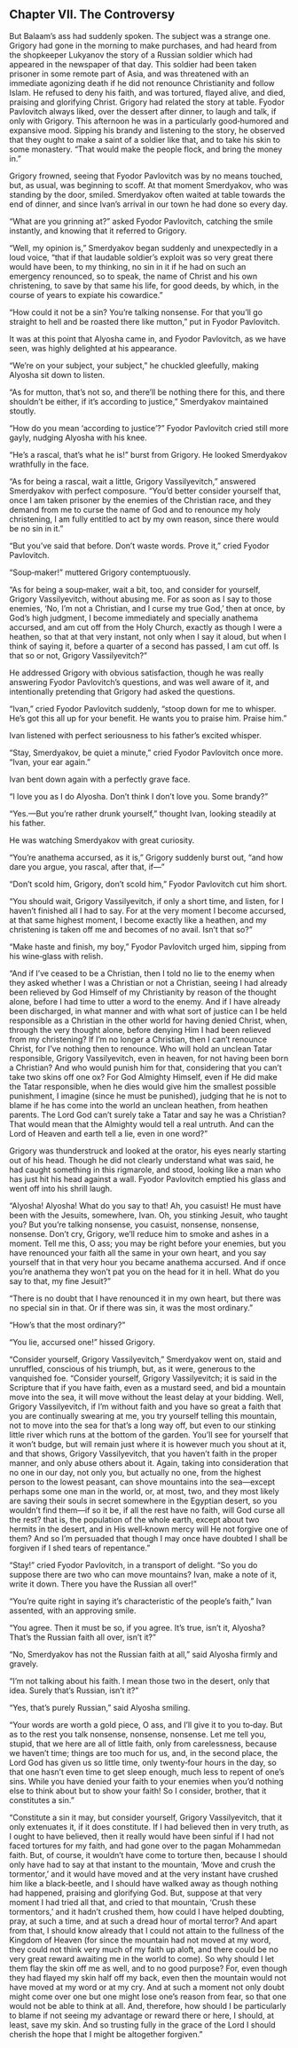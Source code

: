 ## Chapter VII. The Controversy


But Balaam’s ass had suddenly spoken. The subject was a strange one.
Grigory had gone in the morning to make purchases, and had heard from the
shopkeeper Lukyanov the story of a Russian soldier which had appeared in
the newspaper of that day. This soldier had been taken prisoner in some
remote part of Asia, and was threatened with an immediate agonizing death
if he did not renounce Christianity and follow Islam. He refused to deny
his faith, and was tortured, flayed alive, and died, praising and
glorifying Christ. Grigory had related the story at table. Fyodor
Pavlovitch always liked, over the dessert after dinner, to laugh and talk,
if only with Grigory. This afternoon he was in a particularly good‐humored
and expansive mood. Sipping his brandy and listening to the story, he
observed that they ought to make a saint of a soldier like that, and to
take his skin to some monastery. “That would make the people flock, and
bring the money in.”

Grigory frowned, seeing that Fyodor Pavlovitch was by no means touched,
but, as usual, was beginning to scoff. At that moment Smerdyakov, who was
standing by the door, smiled. Smerdyakov often waited at table towards the
end of dinner, and since Ivan’s arrival in our town he had done so every
day.

“What are you grinning at?” asked Fyodor Pavlovitch, catching the smile
instantly, and knowing that it referred to Grigory.

“Well, my opinion is,” Smerdyakov began suddenly and unexpectedly in a
loud voice, “that if that laudable soldier’s exploit was so very great
there would have been, to my thinking, no sin in it if he had on such an
emergency renounced, so to speak, the name of Christ and his own
christening, to save by that same his life, for good deeds, by which, in
the course of years to expiate his cowardice.”

“How could it not be a sin? You’re talking nonsense. For that you’ll go
straight to hell and be roasted there like mutton,” put in Fyodor
Pavlovitch.

It was at this point that Alyosha came in, and Fyodor Pavlovitch, as we
have seen, was highly delighted at his appearance.

“We’re on your subject, your subject,” he chuckled gleefully, making
Alyosha sit down to listen.

“As for mutton, that’s not so, and there’ll be nothing there for this, and
there shouldn’t be either, if it’s according to justice,” Smerdyakov
maintained stoutly.

“How do you mean ‘according to justice’?” Fyodor Pavlovitch cried still
more gayly, nudging Alyosha with his knee.

“He’s a rascal, that’s what he is!” burst from Grigory. He looked
Smerdyakov wrathfully in the face.

“As for being a rascal, wait a little, Grigory Vassilyevitch,” answered
Smerdyakov with perfect composure. “You’d better consider yourself that,
once I am taken prisoner by the enemies of the Christian race, and they
demand from me to curse the name of God and to renounce my holy
christening, I am fully entitled to act by my own reason, since there
would be no sin in it.”

“But you’ve said that before. Don’t waste words. Prove it,” cried Fyodor
Pavlovitch.

“Soup‐maker!” muttered Grigory contemptuously.

“As for being a soup‐maker, wait a bit, too, and consider for yourself,
Grigory Vassilyevitch, without abusing me. For as soon as I say to those
enemies, ‘No, I’m not a Christian, and I curse my true God,’ then at once,
by God’s high judgment, I become immediately and specially anathema
accursed, and am cut off from the Holy Church, exactly as though I were a
heathen, so that at that very instant, not only when I say it aloud, but
when I think of saying it, before a quarter of a second has passed, I am
cut off. Is that so or not, Grigory Vassilyevitch?”

He addressed Grigory with obvious satisfaction, though he was really
answering Fyodor Pavlovitch’s questions, and was well aware of it, and
intentionally pretending that Grigory had asked the questions.

“Ivan,” cried Fyodor Pavlovitch suddenly, “stoop down for me to whisper.
He’s got this all up for your benefit. He wants you to praise him. Praise
him.”

Ivan listened with perfect seriousness to his father’s excited whisper.

“Stay, Smerdyakov, be quiet a minute,” cried Fyodor Pavlovitch once more.
“Ivan, your ear again.”

Ivan bent down again with a perfectly grave face.

“I love you as I do Alyosha. Don’t think I don’t love you. Some brandy?”

“Yes.—But you’re rather drunk yourself,” thought Ivan, looking steadily at
his father.

He was watching Smerdyakov with great curiosity.

“You’re anathema accursed, as it is,” Grigory suddenly burst out, “and how
dare you argue, you rascal, after that, if—”

“Don’t scold him, Grigory, don’t scold him,” Fyodor Pavlovitch cut him
short.

“You should wait, Grigory Vassilyevitch, if only a short time, and listen,
for I haven’t finished all I had to say. For at the very moment I become
accursed, at that same highest moment, I become exactly like a heathen,
and my christening is taken off me and becomes of no avail. Isn’t that
so?”

“Make haste and finish, my boy,” Fyodor Pavlovitch urged him, sipping from
his wine‐glass with relish.

“And if I’ve ceased to be a Christian, then I told no lie to the enemy
when they asked whether I was a Christian or not a Christian, seeing I had
already been relieved by God Himself of my Christianity by reason of the
thought alone, before I had time to utter a word to the enemy. And if I
have already been discharged, in what manner and with what sort of justice
can I be held responsible as a Christian in the other world for having
denied Christ, when, through the very thought alone, before denying Him I
had been relieved from my christening? If I’m no longer a Christian, then
I can’t renounce Christ, for I’ve nothing then to renounce. Who will hold
an unclean Tatar responsible, Grigory Vassilyevitch, even in heaven, for
not having been born a Christian? And who would punish him for that,
considering that you can’t take two skins off one ox? For God Almighty
Himself, even if He did make the Tatar responsible, when he dies would
give him the smallest possible punishment, I imagine (since he must be
punished), judging that he is not to blame if he has come into the world
an unclean heathen, from heathen parents. The Lord God can’t surely take a
Tatar and say he was a Christian? That would mean that the Almighty would
tell a real untruth. And can the Lord of Heaven and earth tell a lie, even
in one word?”

Grigory was thunderstruck and looked at the orator, his eyes nearly
starting out of his head. Though he did not clearly understand what was
said, he had caught something in this rigmarole, and stood, looking like a
man who has just hit his head against a wall. Fyodor Pavlovitch emptied
his glass and went off into his shrill laugh.

“Alyosha! Alyosha! What do you say to that! Ah, you casuist! He must have
been with the Jesuits, somewhere, Ivan. Oh, you stinking Jesuit, who
taught you? But you’re talking nonsense, you casuist, nonsense, nonsense,
nonsense. Don’t cry, Grigory, we’ll reduce him to smoke and ashes in a
moment. Tell me this, O ass; you may be right before your enemies, but you
have renounced your faith all the same in your own heart, and you say
yourself that in that very hour you became anathema accursed. And if once
you’re anathema they won’t pat you on the head for it in hell. What do you
say to that, my fine Jesuit?”

“There is no doubt that I have renounced it in my own heart, but there was
no special sin in that. Or if there was sin, it was the most ordinary.”

“How’s that the most ordinary?”

“You lie, accursed one!” hissed Grigory.

“Consider yourself, Grigory Vassilyevitch,” Smerdyakov went on, staid and
unruffled, conscious of his triumph, but, as it were, generous to the
vanquished foe. “Consider yourself, Grigory Vassilyevitch; it is said in
the Scripture that if you have faith, even as a mustard seed, and bid a
mountain move into the sea, it will move without the least delay at your
bidding. Well, Grigory Vassilyevitch, if I’m without faith and you have so
great a faith that you are continually swearing at me, you try yourself
telling this mountain, not to move into the sea for that’s a long way off,
but even to our stinking little river which runs at the bottom of the
garden. You’ll see for yourself that it won’t budge, but will remain just
where it is however much you shout at it, and that shows, Grigory
Vassilyevitch, that you haven’t faith in the proper manner, and only abuse
others about it. Again, taking into consideration that no one in our day,
not only you, but actually no one, from the highest person to the lowest
peasant, can shove mountains into the sea—except perhaps some one man in
the world, or, at most, two, and they most likely are saving their souls
in secret somewhere in the Egyptian desert, so you wouldn’t find them—if
so it be, if all the rest have no faith, will God curse all the rest? that
is, the population of the whole earth, except about two hermits in the
desert, and in His well‐known mercy will He not forgive one of them? And
so I’m persuaded that though I may once have doubted I shall be forgiven
if I shed tears of repentance.”

“Stay!” cried Fyodor Pavlovitch, in a transport of delight. “So you do
suppose there are two who can move mountains? Ivan, make a note of it,
write it down. There you have the Russian all over!”

“You’re quite right in saying it’s characteristic of the people’s faith,”
Ivan assented, with an approving smile.

“You agree. Then it must be so, if you agree. It’s true, isn’t it,
Alyosha? That’s the Russian faith all over, isn’t it?”

“No, Smerdyakov has not the Russian faith at all,” said Alyosha firmly and
gravely.

“I’m not talking about his faith. I mean those two in the desert, only
that idea. Surely that’s Russian, isn’t it?”

“Yes, that’s purely Russian,” said Alyosha smiling.

“Your words are worth a gold piece, O ass, and I’ll give it to you to‐day.
But as to the rest you talk nonsense, nonsense, nonsense. Let me tell you,
stupid, that we here are all of little faith, only from carelessness,
because we haven’t time; things are too much for us, and, in the second
place, the Lord God has given us so little time, only twenty‐four hours in
the day, so that one hasn’t even time to get sleep enough, much less to
repent of one’s sins. While you have denied your faith to your enemies
when you’d nothing else to think about but to show your faith! So I
consider, brother, that it constitutes a sin.”

“Constitute a sin it may, but consider yourself, Grigory Vassilyevitch,
that it only extenuates it, if it does constitute. If I had believed then
in very truth, as I ought to have believed, then it really would have been
sinful if I had not faced tortures for my faith, and had gone over to the
pagan Mohammedan faith. But, of course, it wouldn’t have come to torture
then, because I should only have had to say at that instant to the
mountain, ‘Move and crush the tormentor,’ and it would have moved and at
the very instant have crushed him like a black‐beetle, and I should have
walked away as though nothing had happened, praising and glorifying God.
But, suppose at that very moment I had tried all that, and cried to that
mountain, ‘Crush these tormentors,’ and it hadn’t crushed them, how could
I have helped doubting, pray, at such a time, and at such a dread hour of
mortal terror? And apart from that, I should know already that I could not
attain to the fullness of the Kingdom of Heaven (for since the mountain
had not moved at my word, they could not think very much of my faith up
aloft, and there could be no very great reward awaiting me in the world to
come). So why should I let them flay the skin off me as well, and to no
good purpose? For, even though they had flayed my skin half off my back,
even then the mountain would not have moved at my word or at my cry. And
at such a moment not only doubt might come over one but one might lose
one’s reason from fear, so that one would not be able to think at all.
And, therefore, how should I be particularly to blame if not seeing my
advantage or reward there or here, I should, at least, save my skin. And
so trusting fully in the grace of the Lord I should cherish the hope that
I might be altogether forgiven.”



